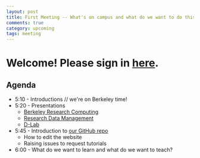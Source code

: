 ```yaml
---
layout: post
title: First Meeting -- What's on campus and what do we want to do this semester?
comments: true
category: upcoming
tags: meeting
---
```


# Welcome! Please sign in [here](https://docs.google.com/spreadsheets/d/1kDv6blxqTSxTupmAs8vwAs_52C_ZVvp3-bq_EocUWic/edit?usp=sharing).

## Agenda
* 5:10 - Introductions // we're on Berkeley time! 
* 5:20 - Presentations
  * [Berkeley Research Computing](http://research-it.berkeley.edu/programs/berkeley-research-computing)
  * [Research Data Management](http://research-it.berkeley.edu/programs/research-data-management)
  * [D-Lab](http://dlab.berkeley.edu/)
* 5:45 - Introduction to [our GitHub repo](https://github.com/thehackerwithin/berkeley)
  * How to edit the website
  * Raising issues to request tutorials
* 6:00 - What do we want to learn and what do we want to teach?